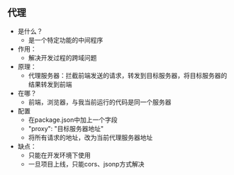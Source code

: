 ## 代理
* 是什么？
  * 是一个特定功能的中间程序
* 作用：
  * 解决开发过程的跨域问题
* 原理：
  * 代理服务器：拦截前端发送的请求，转发到目标服务器，将目标服务器的结果转发到前端
* 在哪？
  * 前端，浏览器，与我当前运行的代码是同一个服务器
* 配置
  * 在package.json中加上一个字段
  * "proxy": "目标服务器地址"
  * 将所有请求的地址，改为当前代理服务器地址
* 缺点：
  * 只能在开发环境下使用 
  * 一旦项目上线，只能cors、jsonp方式解决 